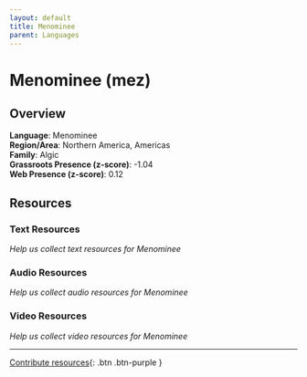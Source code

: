```yaml
---
layout: default
title: Menominee
parent: Languages
---
```


# Menominee (mez)

## Overview

**Language**: Menominee  
**Region/Area**: Northern America, Americas  
**Family**: Algic  
**Grassroots Presence (z-score)**: -1.04  
**Web Presence (z-score)**: 0.12  

## Resources

### Text Resources
*Help us collect text resources for Menominee*

### Audio Resources
*Help us collect audio resources for Menominee*

### Video Resources
*Help us collect video resources for Menominee*

---

[Contribute resources](https://forms.office.com/e/1SfLJx3u1r){: .btn .btn-purple }
